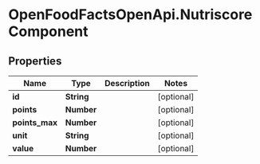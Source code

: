 # OpenFoodFactsOpenApi.NutriscoreComponent

## Properties

Name | Type | Description | Notes
------------ | ------------- | ------------- | -------------
**id** | **String** |  | [optional] 
**points** | **Number** |  | [optional] 
**points_max** | **Number** |  | [optional] 
**unit** | **String** |  | [optional] 
**value** | **Number** |  | [optional] 


